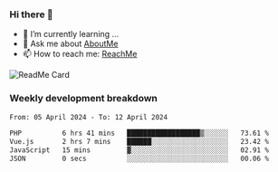 ### Hi there 👋

- 🌱 I’m currently learning ...
- 💬 Ask me about [AboutMe](https://www.itzcy.com/about)
- 📫 How to reach me: [ReachMe](https://www.itzcy.com/about)

![ReadMe Card](https://github-readme-stats-ten-gilt.vercel.app/api?username=SuperChenYun&show_icons=true&title_color=fff&icon_color=79ff97&text_color=9f9f9f&bg_color=151515&hide_border=true)

### Weekly development breakdown
<!--START_SECTION:waka-->

```txt
From: 05 April 2024 - To: 12 April 2024

PHP          6 hrs 41 mins   ██████████████████▒░░░░░░   73.61 %
Vue.js       2 hrs 7 mins    ██████░░░░░░░░░░░░░░░░░░░   23.42 %
JavaScript   15 mins         ▓░░░░░░░░░░░░░░░░░░░░░░░░   02.91 %
JSON         0 secs          ░░░░░░░░░░░░░░░░░░░░░░░░░   00.06 %
```

<!--END_SECTION:waka-->
